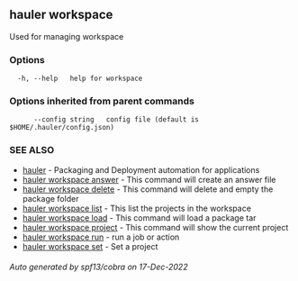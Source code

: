 ## hauler workspace

Used for managing workspace

### Options

```
  -h, --help   help for workspace
```

### Options inherited from parent commands

```
      --config string   config file (default is $HOME/.hauler/config.json)
```

### SEE ALSO

* [hauler](hauler.md)	 - Packaging and Deployment automation for applications
* [hauler workspace answer](hauler_workspace_answer.md)	 - This command will create an answer file
* [hauler workspace delete](hauler_workspace_delete.md)	 - This command will delete and empty the package folder
* [hauler workspace list](hauler_workspace_list.md)	 - This list the projects in the workspace
* [hauler workspace load](hauler_workspace_load.md)	 - This command will load a package tar
* [hauler workspace project](hauler_workspace_project.md)	 - This command will show the current project
* [hauler workspace run](hauler_workspace_run.md)	 - run a job or action
* [hauler workspace set](hauler_workspace_set.md)	 - Set a project

###### Auto generated by spf13/cobra on 17-Dec-2022
